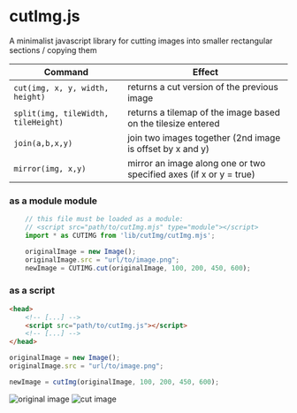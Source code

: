 # cutImg.js
A minimalist javascript library for cutting images into smaller rectangular sections / copying them

| Command | Effect |
|---------|--------|
| `cut(img, x, y, width, height)` | returns a cut version of the previous image |
| `split(img, tileWidth, tileHeight)` | returns a tilemap of the image based on the tilesize entered |
| `join(a,b,x,y)` | join two images together (2nd image is offset by x and y) |
| `mirror(img, x,y)` | mirror an image along one or two specified axes (if x or y = true) |

### as a module module
```javascript
	// this file must be loaded as a module:
	// <script src="path/to/cutImg.mjs" type="module"></script>
	import * as CUTIMG from 'lib/cutImg/cutImg.mjs';

	originalImage = new Image();
	originalImage.src = "url/to/image.png";
	newImage = CUTIMG.cut(originalImage, 100, 200, 450, 600);
```

### as a script
```html
<head>
	<!-- [...] -->
	<script src="path/to/cutImg.js"></script>
	<!-- [...] -->
</head>
```
```javascript
originalImage = new Image();
originalImage.src = "url/to/image.png";

newImage = cutImg(originalImage, 100, 200, 450, 600);
```
![original image](http://kids.nationalgeographic.com/content/dam/kids/photos/animals/Fish/A-G/clown-anemonefish-tentacles.jpg "original image")
![cut image](http://i.imgur.com/wjC4zVm.png "cut image")
